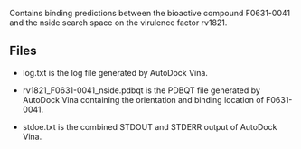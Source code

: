 Contains binding predictions between the bioactive compound F0631-0041 and the nside search space on the virulence factor rv1821.

## Files

- log.txt is the log file generated by AutoDock Vina.

- rv1821_F0631-0041_nside.pdbqt is the PDBQT file generated by AutoDock Vina containing the orientation and binding location of F0631-0041.

- stdoe.txt is the combined STDOUT and STDERR output of AutoDock Vina.

